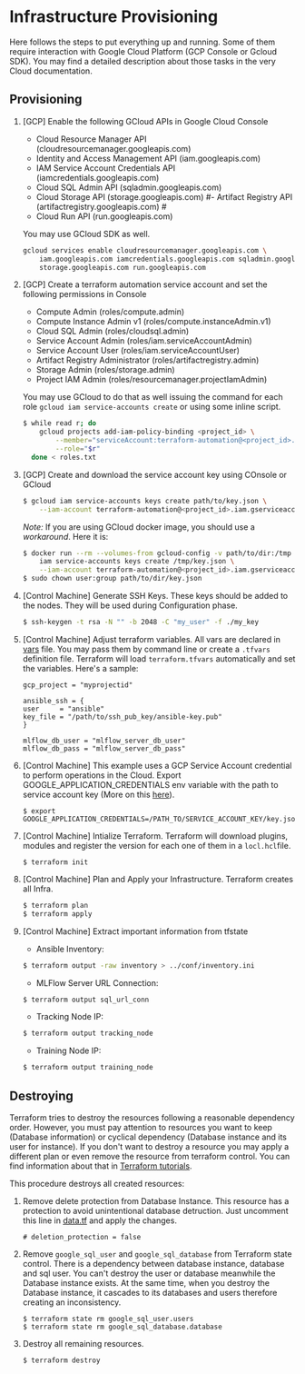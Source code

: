 # Infrastructure Provisioning

Here follows the steps to put everything up and running. Some of them require interaction with 
Google Cloud Platform (GCP Console or  Gcloud SDK). You may find a detailed description about those 
tasks in the very Cloud documentation.

## Provisioning

1. [GCP] Enable the following GCloud APIs in Google Cloud Console

    - Cloud Resource Manager API (cloudresourcemanager.googleapis.com)
    - Identity and Access Management API (iam.googleapis.com)
    - IAM Service Account Credentials API (iamcredentials.googleapis.com)
    - Cloud SQL Admin API (sqladmin.googleapis.com)
    - Cloud Storage API (storage.googleapis.com)
     #- Artifact Registry API (artifactregistry.googleapis.com) #
    - Cloud Run API (run.googleapis.com)

    You may use GCloud SDK as well. 

    ```sh
    gcloud services enable cloudresourcemanager.googleapis.com \
        iam.googleapis.com iamcredentials.googleapis.com sqladmin.googleapis.com \
        storage.googleapis.com run.googleapis.com
    ```

1. [GCP] Create a terraform automation service account and set the following permissions in Console

    - Compute Admin (roles/compute.admin)
    - Compute Instance Admin v1 (roles/compute.instanceAdmin.v1)
    - Cloud SQL Admin (roles/cloudsql.admin)
    - Service Account Admin (roles/iam.serviceAccountAdmin)
    - Service Account User (roles/iam.serviceAccountUser)
    - Artifact Registry Administrator (roles/artifactregistry.admin)
    - Storage Admin (roles/storage.admin)
    - Project IAM Admin (roles/resourcemanager.projectIamAdmin)
    
    You may use GCloud to do that as well issuing the command for each role `gcloud iam service-accounts create`
    or using some inline script.
    ```sh
    $ while read r; do
        gcloud projects add-iam-policy-binding <project_id> \
            --member="serviceAccount:terraform-automation@<project_id>.iam.gserviceaccount.com" \
            --role="$r"
      done < roles.txt
    ```

1. [GCP] Create and download the service account key using COnsole or GCloud
    
    ```sh
    $ gcloud iam service-accounts keys create path/to/key.json \
        --iam-account terraform-automation@<project_id>.iam.gserviceaccount.com
    ```

    *Note:* If you are using GCloud docker image, you should use a _workaround_. Here it is:

    ```sh
    $ docker run --rm --volumes-from gcloud-config -v path/to/dir:/tmp cloud-sdk gcloud \
        iam service-accounts keys create /tmp/key.json \
        --iam-account terraform-automation@<project_id>.iam.gserviceaccount.com
    $ sudo chown user:group path/to/dir/key.json
    ```

1. [Control Machine] Generate SSH Keys. These keys should be added to the nodes. They will be used during Configuration phase.
    ```sh
    $ ssh-keygen -t rsa -N "" -b 2048 -C "my_user" -f ./my_key
    ```

1. [Control Machine] Adjust terraform variables. All vars are declared in [vars](vars.tf) file. 
You may pass them by command line or create a `.tfvars` definition file. Terraform will load `terraform.tfvars` automatically and set the variables. Here's a sample:

    ```
    gcp_project = "myprojectid"
    
    ansible_ssh = {
    user     = "ansible"
    key_file = "/path/to/ssh_pub_key/ansible-key.pub"
    }

    mlflow_db_user = "mlflow_server_db_user"
    mlflow_db_pass = "mlflow_server_db_pass"
    ```

1. [Control Machine] This example uses a GCP Service Account credential to perform operations in the Cloud. 
Export GOOGLE_APPLICATION_CREDENTIALS env variable with the path to service account key 
(More on this [here](https://registry.terraform.io/providers/hashicorp/google/latest/docs/guides/getting_started)).

    ```
    $ export GOOGLE_APPLICATION_CREDENTIALS=/PATH_TO/SERVICE_ACCOUNT_KEY/key.json
    ```

1. [Control Machine] Intialize Terraform. Terraform will download plugins, modules and register the version for each one
of them in a `locl.hcl`file.

    ```
    $ terraform init
    ```

1. [Control Machine] Plan and Apply your Infrastructure. Terraform creates all Infra.

    ```sh
    $ terraform plan
    $ terraform apply
    ```

1. [Control Machine] Extract important information from tfstate
    - Ansible Inventory: 
    ```sh
    $ terraform output -raw inventory > ../conf/inventory.ini
    ```
    - MLFlow Server URL Connection:
    ```sh
    $ terraform output sql_url_conn
    ```
    - Tracking Node IP:
    ```sh
    $ terraform output tracking_node
    ```
    - Training Node IP:
    ```sh
    $ terraform output training_node
    ```

## Destroying

Terraform tries to destroy the resources following a reasonable dependency order. However, you must pay
attention to resources you want to keep (Database information) or cyclical dependency (Database instance and
its user for instance). If you don't want to destroy a resource you may apply a different plan or even
remove the resource from terraform control. You can find information about that in 
[Terraform tutorials](https://learn.hashicorp.com/terraform).

This procedure destroys all created resources:

1. Remove delete protection from Database Instance. This resource has a protection to avoid unintentional
database detruction. Just uncomment this line in [data.tf](data.tf) and apply the changes.

    ```
    # deletion_protection = false
    ```

1. Remove `google_sql_user` and `google_sql_database` from Terraform state control. There is a dependency
between database instance, database and sql user. You can't destroy the user or database meanwhile the
Database instance exists. At the same time, when you destroy the Database instance, it cascades to its
databases and users therefore creating an inconsistency.

    ```
    $ terraform state rm google_sql_user.users
    $ terraform state rm google_sql_database.database
    ```

1. Destroy all remaining resources.

    ```
    $ terraform destroy
    ```

